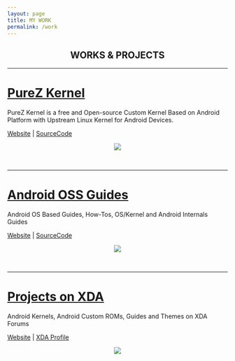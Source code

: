 ```yaml
---
layout: page
title: MY WORK
permalink: /work
---
```


<h2 align="center">WORKS & PROJECTS</h2>

---

<h1><a href="https://purez-kernel.github.io">PureZ Kernel</a></h1>
<p>PureZ Kernel is a free and Open-source Custom Kernel Based on Android Platform with Upstream Linux Kernel for Android Devices.</p>
<p><a href="https://purez-kernel.github.io">Website</a> | <a href="https://github.com/purez-kernel">SourceCode</a></p>
<p align="center"><img src="https://s20.postimg.cc/vpbav0vq5/Pure_Z-_Logo.png" /></p>
<br>

----

<h1><a href="https://zawzaww.github.io/work/androidoss-guides">Android OSS Guides</a></h1>
<p>Android OS Based Guides, How-Tos, OS/Kernel and Android Internals Guides</p>
<p><a href="https://zawzaww.github.io/work/androidoss-guides">Website</a> | <a href="https://github.com/zawzaww/androidoss-guides">SourceCode</a></p>
<p align="center"><img src="https://s20.postimg.cc/70n6ckm5p/android-os-logo-grey.jpg" /></p>
<br>

----

<h1><a href="https://zawzaww.github.io/work/xda-threads-works">Projects on XDA</a></h1>
<p>Android Kernels, Android Custom ROMs, Guides and Themes on XDA Forums</p>
<p><a href="https://zawzaww.github.io/work/xda-threads-works">Website</a> | <a href="https://forum.xda-developers.com/member.php?u=7581611">XDA Profile</a></p>
<p align="center">
  <img src="https://s20.postimg.cc/4qq51vcl9/xda-developers.png" /> 
</p>


